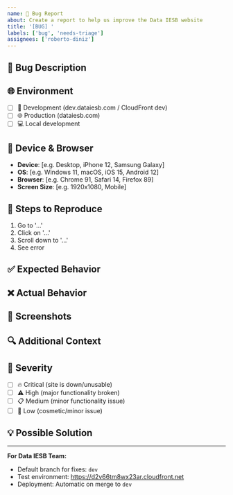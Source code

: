 ```yaml
---
name: 🐛 Bug Report
about: Create a report to help us improve the Data IESB website
title: '[BUG] '
labels: ['bug', 'needs-triage']
assignees: ['roberto-diniz']
---
```


## 🐛 Bug Description
<!-- A clear and concise description of what the bug is -->

## 🌐 Environment
<!-- Mark the environment where the bug occurs -->
- [ ] 🧪 Development (dev.dataiesb.com / CloudFront dev)
- [ ] 🌐 Production (dataiesb.com)
- [ ] 💻 Local development

## 📱 Device & Browser
- **Device**: [e.g. Desktop, iPhone 12, Samsung Galaxy]
- **OS**: [e.g. Windows 11, macOS, iOS 15, Android 12]
- **Browser**: [e.g. Chrome 91, Safari 14, Firefox 89]
- **Screen Size**: [e.g. 1920x1080, Mobile]

## 🔄 Steps to Reproduce
1. Go to '...'
2. Click on '...'
3. Scroll down to '...'
4. See error

## ✅ Expected Behavior
<!-- A clear and concise description of what you expected to happen -->

## ❌ Actual Behavior
<!-- A clear and concise description of what actually happened -->

## 📸 Screenshots
<!-- If applicable, add screenshots to help explain your problem -->

## 🔍 Additional Context
<!-- Add any other context about the problem here -->

## 🚨 Severity
<!-- Mark the severity of this bug -->
- [ ] 🔥 Critical (site is down/unusable)
- [ ] ⚠️ High (major functionality broken)
- [ ] 📋 Medium (minor functionality issue)
- [ ] 🔧 Low (cosmetic/minor issue)

## 💡 Possible Solution
<!-- If you have ideas on how to fix this, please share -->

---
**For Data IESB Team:**
- Default branch for fixes: `dev`
- Test environment: https://d2v66tm8wx23ar.cloudfront.net
- Deployment: Automatic on merge to `dev`
